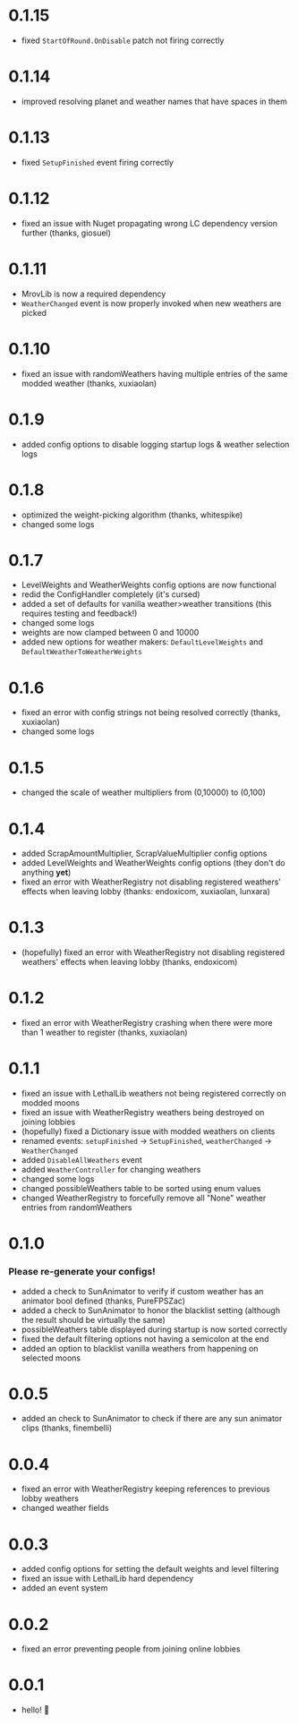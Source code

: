 # 0.1.15

- fixed `StartOfRound.OnDisable` patch not firing correctly

# 0.1.14

- improved resolving planet and weather names that have spaces in them

# 0.1.13

- fixed `SetupFinished` event firing correctly

# 0.1.12

- fixed an issue with Nuget propagating wrong LC dependency version further (thanks, giosuel)

# 0.1.11

- MrovLib is now a required dependency
- `WeatherChanged` event is now properly invoked when new weathers are picked

# 0.1.10

- fixed an issue with randomWeathers having multiple entries of the same modded weather (thanks, xuxiaolan)

# 0.1.9

- added config options to disable logging startup logs & weather selection logs

# 0.1.8

- optimized the weight-picking algorithm (thanks, whitespike)
- changed some logs

# 0.1.7

- LevelWeights and WeatherWeights config options are now functional
- redid the ConfigHandler completely (it's cursed)
- added a set of defaults for vanilla weather>weather transitions (this requires testing and feedback!)
- changed some logs
- weights are now clamped between 0 and 10000
- added new options for weather makers: `DefaultLevelWeights` and `DefaultWeatherToWeatherWeights`

# 0.1.6

- fixed an error with config strings not being resolved correctly (thanks, xuxiaolan)
- changed some logs

# 0.1.5

- changed the scale of weather multipliers from (0,10000) to (0,100)

# 0.1.4

- added ScrapAmountMultiplier, ScrapValueMultiplier config options
- added LevelWeights and WeatherWeights config options (they don't do anything **yet**)
- fixed an error with WeatherRegistry not disabling registered weathers' effects when leaving lobby (thanks: endoxicom, xuxiaolan, lunxara)

# 0.1.3

- (hopefully) fixed an error with WeatherRegistry not disabling registered weathers' effects when leaving lobby (thanks, endoxicom)

# 0.1.2

- fixed an error with WeatherRegistry crashing when there were more than 1 weather to register (thanks, xuxiaolan)

# 0.1.1

- fixed an issue with LethalLib weathers not being registered correctly on modded moons
- fixed an issue with WeatherRegistry weathers being destroyed on joining lobbies
- (hopefully) fixed a Dictionary issue with modded weathers on clients
- renamed events: `setupFinished` -> `SetupFinished`, `weatherChanged` -> `WeatherChanged`
- added `DisableAllWeathers` event
- added `WeatherController` for changing weathers
- changed some logs
- changed possibleWeathers table to be sorted using enum values
- changed WeatherRegistry to forcefully remove all "None" weather entries from randomWeathers

# 0.1.0

### Please re-generate your configs!

- added a check to SunAnimator to verify if custom weather has an animator bool defined (thanks, PureFPSZac)
- added a check to SunAnimator to honor the blacklist setting (although the result should be virtually the same)
- possibleWeathers table displayed during startup is now sorted correctly
- fixed the default filtering options not having a semicolon at the end
- added an option to blacklist vanilla weathers from happening on selected moons

# 0.0.5

- added an check to SunAnimator to check if there are any sun animator clips (thanks, finembelli)

# 0.0.4

- fixed an error with WeatherRegistry keeping references to previous lobby weathers
- changed weather fields

# 0.0.3

- added config options for setting the default weights and level filtering
- fixed an issue with LethalLib hard dependency
- added an event system

# 0.0.2

- fixed an error preventing people from joining online lobbies

# 0.0.1

- hello! 👋
